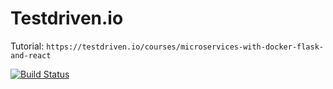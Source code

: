 # Testdriven.io

Tutorial: `https://testdriven.io/courses/microservices-with-docker-flask-and-react`

[![Build Status](https://travis-ci.org/ggbeppe/testdrivenio.svg?branch=master)](https://travis-ci.org/ggbeppe/testdrivenio)